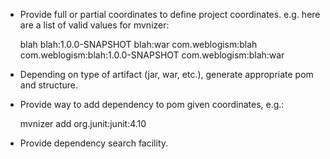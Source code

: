 - Provide full or partial coordinates to define project coordinates. e.g. here are a list of valid values for mvnizer:

    blah
    blah:1.0.0-SNAPSHOT
    blah:war
    com.weblogism:blah
    com.weblogism:blah:1.0.0-SNAPSHOT
    com.weblogism:blah:war
- Depending on type of artifact (jar, war, etc.), generate appropriate pom and structure.
- Provide way to add dependency to pom given coordinates, e.g.:

    mvnizer add org.junit:junit:4.10
- Provide dependency search facility.
